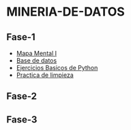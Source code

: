 # MINERIA-DE-DATOS

## Fase-1


* [Mapa Mental I](https://github.com/CecyDuarte/MINERIA-DE-DATOS/blob/main/Tareas/Mapa%20Mental_1_%7B1937881%7D.pdf)
* [Base de datos](https://github.com/EmmanuelGalvan/MineriaDatos/blob/main/Archivos/Ej1_BasesDatos_Equipo_9%20.pdf)
* [Ejercicios Basicos de Python](https://github.com/CecyDuarte/MINERIA-DE-DATOS/blob/main/Tareas/Ej_Python_1937881.ipynb)
* [Practica de limpieza](https://github.com/EmmanuelGalvan/MineriaDatos/blob/main/Archivos/PIA/Ej_Limpieza_Equipo9.ipynb)

 
## Fase-2



## Fase-3

